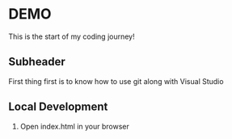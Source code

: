 # DEMO

This is the start of my coding journey!

## Subheader 

First thing first is to know how to use git along with Visual Studio

## Local Development 

1. Open index.html in your browser

